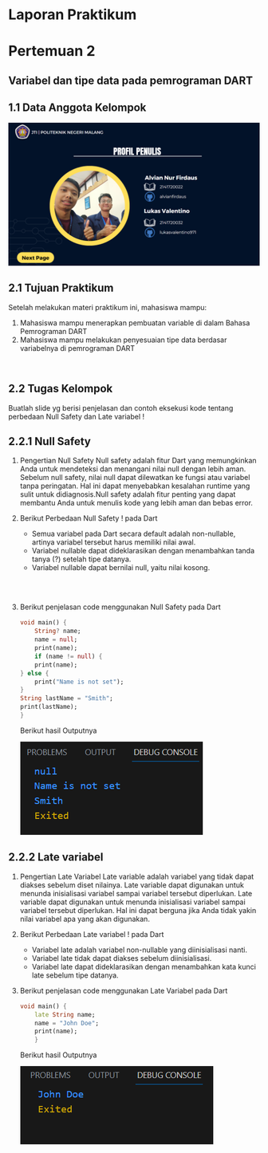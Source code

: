 # **Laporan Praktikum**
# **Pertemuan 2**
## **Variabel dan tipe data pada pemrograman DART**


<!-- ><center><img src = "docs/Images/alvian.jpg" width ="100"></center> -->
## **1.1 Data Anggota Kelompok**


<img src = "docs/profile.png">

<br>

## 2.1 Tujuan Praktikum
Setelah melakukan materi praktikum ini, mahasiswa mampu:

1. Mahasiswa mampu menerapkan pembuatan variable di dalam Bahasa Pemrograman DART
2. Mahasiswa mampu melakukan penyesuaian tipe data berdasar variabelnya di pemrograman DART

<br>

## 2.2 Tugas Kelompok 
Buatlah slide yg berisi penjelasan dan contoh eksekusi kode tentang perbedaan Null Safety dan Late variabel !


## 2.2.1 Null Safety
1. Pengertian Null Safety
Null safety adalah fitur Dart yang memungkinkan Anda untuk mendeteksi dan menangani nilai null dengan lebih aman. Sebelum null safety, nilai null dapat dilewatkan ke fungsi atau variabel tanpa peringatan. Hal ini dapat menyebabkan kesalahan runtime yang sulit untuk didiagnosis.Null safety adalah fitur penting yang dapat membantu Anda untuk menulis kode yang lebih aman dan bebas error.
2. Berikut Perbedaan Null Safety ! pada Dart

    - Semua variabel pada Dart secara default adalah non-nullable, artinya variabel tersebut harus memiliki nilai awal.
    - Variabel nullable dapat dideklarasikan dengan menambahkan tanda tanya (?) setelah tipe datanya.
    - Variabel nullable dapat bernilai null, yaitu nilai kosong.
<br>
<br>

3. Berikut penjelasan code menggunakan Null Safety pada Dart


    ``` dart
    void main() {
        String? name;
        name = null;
        print(name);
        if (name != null) {
        print(name);
    } else {
        print("Name is not set");
    }
    String lastName = "Smith";
    print(lastName);
    }
    ```
    Berikut hasil Outputnya<p>
    <img src = "docs/output-null.png">


    
## 2.2.2 Late variabel 
1. Pengertian Late Variabel
Late variable adalah variabel yang tidak dapat diakses sebelum diset nilainya. Late variable dapat digunakan untuk menunda inisialisasi variabel sampai variabel tersebut diperlukan.
Late variable dapat digunakan untuk menunda inisialisasi variabel sampai variabel tersebut diperlukan. Hal ini dapat berguna jika Anda tidak yakin nilai variabel apa yang akan digunakan.


2. Berikut Perbedaan Late variabel ! pada Dart

    - Variabel late adalah variabel non-nullable yang diinisialisasi nanti.
    - Variabel late tidak dapat diakses sebelum diinisialisasi.
    - Variabel late dapat dideklarasikan dengan menambahkan kata kunci late sebelum tipe datanya.

3. Berikut penjelasan code menggunakan Late Variabel pada Dart
    ```Dart
    void main() {
        late String name;
        name = "John Doe";
        print(name);
        }
    ```
    Berikut hasil Outputnya<p>
    <img src = "docs/output-late.png">

<br>




